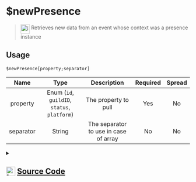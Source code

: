 # $newPresence
> <img align="top" src="https://upload.wikimedia.org/wikipedia/commons/thumb/e/e4/Infobox_info_icon.svg/160px-Infobox_info_icon.svg.png?20150409153300" alt="image" width="25" height="auto"> Retrieves new data from an event whose context was a presence instance
## Usage
```
$newPresence[property;separator]
```
| Name | Type | Description | Required | Spread
| :---: | :---: | :---: | :---: | :---: |
property | Enum (`id`, `guildID`, `status`, `platform`) | The property to pull | Yes | No
separator | String | The separator to use in case of array | No | No
<details>
<summary>
    
## <img align="top" src="https://cdn4.iconfinder.com/data/icons/iconsimple-logotypes/512/github-512.png" alt="image" width="25" height="auto">  [Source Code](https://github.com/tryforge/ForgeScript-V2/blob/main/src/native/newPresence.ts)
    
</summary>
    
```ts
import { PresenceProperties, PresenceProperty } from "../properties/presence"
import { RoleProperties, RoleProperty } from "../properties/role"
import { ArgType, NativeFunction, Return } from "../structures"

export default new NativeFunction({
    name: "$newPresence",
    version: "1.1.0",
    description: "Retrieves new data from an event whose context was a presence instance",
    brackets: true,
    unwrap: true,
    args: [
        {
            name: "property",
            description: "The property to pull",
            rest: false,
            type: ArgType.Enum,
            enum: PresenceProperty,
            required: true,
        },
        {
            name: "separator",
            description: "The separator to use in case of array",
            rest: false,
            type: ArgType.String,
        },
    ],
    execute(ctx, [prop, sep]) {
        return this.success(PresenceProperties[prop](ctx.states?.presence?.new, sep))
    },
})

```
    
</details>